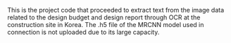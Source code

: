 This is the project code that proceeded to extract text from the image data related to the design budget and design report through OCR at the construction site in Korea.
The .h5 file of the MRCNN model used in connection is not uploaded due to its large capacity.
